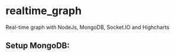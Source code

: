 # realtime_graph
Real-time graph with NodeJs, MongoDB, Socket.IO and Highcharts

## Setup MongoDB:



